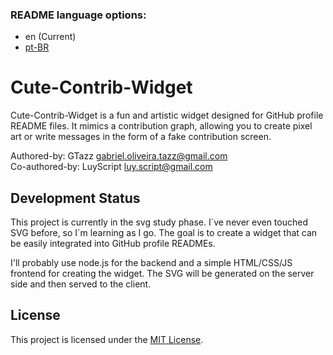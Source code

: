 ### README language options:

* en (Current)
* [pt-BR](./i18n/README-pt-BR.md)

# Cute-Contrib-Widget

Cute-Contrib-Widget is a fun and artistic widget designed for GitHub profile README files. It mimics a contribution graph, allowing you to create pixel art or write messages in the form of a fake contribution screen.

Authored-by: GTazz <gabriel.oliveira.tazz@gmail.com>
<br>
Co-authored-by: LuyScript <luy.script@gmail.com>

## Development Status

This project is currently in the svg study phase. I´ve never even touched SVG before, so I´m learning as I go. The goal is to create a widget that can be easily integrated into GitHub profile READMEs.

I'll probably use node.js for the backend and a simple HTML/CSS/JS frontend for creating the widget. The SVG will be generated on the server side and then served to the client.

## License

This project is licensed under the [MIT License](LICENSE).
